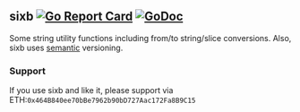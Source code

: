 ## sixb [![Go Report Card](https://goreportcard.com/badge/github.com/jfcg/sixb)](https://goreportcard.com/report/github.com/jfcg/sixb) [![GoDoc](https://godoc.org/github.com/jfcg/sixb?status.svg)](https://godoc.org/github.com/jfcg/sixb)
Some string utility functions including from/to string/slice conversions.
Also, sixb uses [semantic](https://semver.org) versioning.

### Support
If you use sixb and like it, please support via ETH:`0x464B840ee70bBe7962b90bD727Aac172Fa8B9C15`
